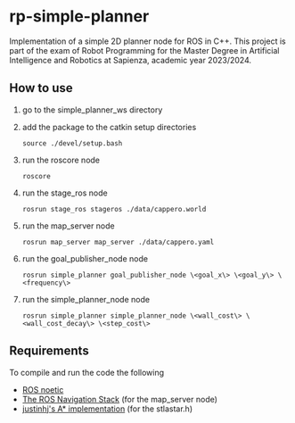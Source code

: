 # rp-simple-planner

Implementation of a simple 2D planner node for ROS in C++. This project is part of the exam of Robot Programming for the Master Degree in Artificial Intelligence and Robotics at Sapienza, academic year 2023/2024.


## How to use

1)  go to the simple_planner_ws directory

2)  add the package to the catkin setup directories

        source ./devel/setup.bash

3)  run the roscore node

        roscore

4)  run the stage_ros node

        rosrun stage_ros stageros ./data/cappero.world

5)  run the map_server node

        rosrun map_server map_server ./data/cappero.yaml

6)  run the goal_publisher_node node

        rosrun simple_planner goal_publisher_node \<goal_x\> \<goal_y\> \<frequency\>

7)  run the simple_planner_node node

        rosrun simple_planner simple_planner_node \<wall_cost\> \<wall_cost_decay\> \<step_cost\>
        

## Requirements

To compile and run the code the following

*   [ROS noetic](https://wiki.ros.org/noetic)
*   [The ROS Navigation Stack](https://github.com/ros-planning/navigation) (for the map_server node)
*   [justinhj's A* implementation](https://github.com/justinhj/astar-algorithm-cpp) (for the stlastar.h)